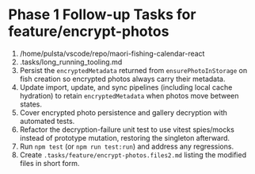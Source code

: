 # Phase 1 Follow-up Tasks for feature/encrypt-photos

1. /home/pulsta/vscode/repo/maori-fishing-calendar-react
2. .tasks/long_running_tooling.md
3. Persist the `encryptedMetadata` returned from `ensurePhotoInStorage` on fish creation so encrypted photos always carry their metadata.
4. Update import, update, and sync pipelines (including local cache hydration) to retain `encryptedMetadata` when photos move between states.
5. Cover encrypted photo persistence and gallery decryption with automated tests.
6. Refactor the decryption-failure unit test to use vitest spies/mocks instead of prototype mutation, restoring the singleton afterward.
7. Run `npm test` (or `npm run test:run`) and address any regressions.
8. Create `.tasks/feature/encrypt-photos.files2.md` listing the modified files in short form.
